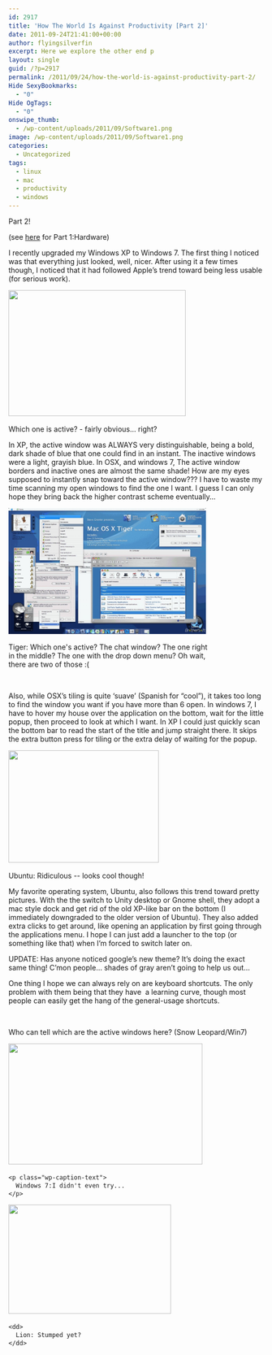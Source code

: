 ```yaml
---
id: 2917
title: 'How The World Is Against Productivity [Part 2]'
date: 2011-09-24T21:41:00+00:00
author: flyingsilverfin
excerpt: Here we explore the other end p
layout: single
guid: /?p=2917
permalink: /2011/09/24/how-the-world-is-against-productivity-part-2/
Hide SexyBookmarks:
  - "0"
Hide OgTags:
  - "0"
onswipe_thumb:
  - /wp-content/uploads/2011/09/Software1.png
image: /wp-content/uploads/2011/09/Software1.png
categories:
  - Uncategorized
tags:
  - linux
  - mac
  - productivity
  - windows
---
```

Part 2!
  
(see <a title="here" href="/2011/09/16/how-the-world-is-against-productivity-part-1/" target="_blank">here</a> for Part 1:Hardware)

I recently upgraded my Windows XP to Windows 7. The first thing I noticed was that everything just looked, well, nicer. After using it a few times though, I noticed that it had followed Apple&#8217;s trend toward being less usable (for serious work).

<div id="attachment_2920" style="max-width: 359px" class="wp-caption aligncenter">
  <a href="/2011/09/24/how-the-world-is-against-productivity-part-2/xp/" rel="attachment wp-att-2920"><img class="size-large wp-image-2920 " src="/wp-content/uploads/2011/09/XP-1024x728.png" alt="" width="349" height="248" srcset="/wp-content/uploads/2011/09/XP-1024x728.png 1024w, /wp-content/uploads/2011/09/XP-300x213.png 300w, /wp-content/uploads/2011/09/XP-180x128.png 180w, /wp-content/uploads/2011/09/XP-360x256.png 360w, /wp-content/uploads/2011/09/XP-790x562.png 790w, /wp-content/uploads/2011/09/XP-1095x779.png 1095w, /wp-content/uploads/2011/09/XP.png 1270w" sizes="(max-width: 349px) 100vw, 349px" /></a>
  
  <p class="wp-caption-text">
    Which one is active? - fairly obvious... right?
  </p>
</div>

In XP, the active window was ALWAYS very distinguishable, being a bold, dark shade of blue that one could find in an instant. The inactive windows were a light, grayish blue. In OSX, and windows 7, The active window borders and inactive ones are almost the same shade! How are my eyes supposed to instantly snap toward the active window??? I have to waste my time scanning my open windows to find the one I want. I guess I can only hope they bring back the higher contrast scheme eventually&#8230;

<div id="attachment_2921" style="max-width: 399px" class="wp-caption aligncenter">
  <a href="/2011/09/24/how-the-world-is-against-productivity-part-2/tiger/" rel="attachment wp-att-2921"><img class="size-large wp-image-2921 " src="/wp-content/uploads/2011/09/Tiger-1024x655.jpg" alt="" width="389" height="248" /></a>
  
  <p class="wp-caption-text">
    Tiger: Which one's active? The chat window? The one right in the middle? The one with the drop down menu? Oh wait, there are two of those :(
  </p>
</div>

&nbsp;

Also, while OSX&#8217;s tiling is quite &#8216;suave&#8217; (Spanish for &#8220;cool&#8221;), it takes too long to find the window you want if you have more than 6 open. In windows 7, I have to hover my house over the application on the bottom, wait for the little popup, then proceed to look at which I want. In XP I could just quickly scan the bottom bar to read the start of the title and jump straight there. It skips the extra button press for tiling or the extra delay of waiting for the popup.

<div id="attachment_2923" style="max-width: 306px" class="wp-caption alignright">
  <a href="/2011/09/24/how-the-world-is-against-productivity-part-2/unity1/" rel="attachment wp-att-2923"><img class="size-full wp-image-2923" src="/wp-content/uploads/2011/09/unity1.jpg" alt="" width="296" height="221" srcset="/wp-content/uploads/2011/09/unity1.jpg 500w, /wp-content/uploads/2011/09/unity1-300x224.jpg 300w, /wp-content/uploads/2011/09/unity1-180x134.jpg 180w, /wp-content/uploads/2011/09/unity1-360x269.jpg 360w" sizes="(max-width: 296px) 100vw, 296px" /></a>
  
  <p class="wp-caption-text">
    Ubuntu: Ridiculous -- looks cool though!
  </p>
</div>

My favorite operating system, Ubuntu, also follows this trend toward pretty pictures. With the the switch to Unity desktop or Gnome shell, they adopt a mac style dock and get rid of the old XP-like bar on the bottom (I immediately downgraded to the older version of Ubuntu). They also added extra clicks to get around, like opening an application by first going through the applications menu. I hope I can just add a launcher to the top (or something like that) when I&#8217;m forced to switch later on.

UPDATE: Has anyone noticed google&#8217;s new theme? It&#8217;s doing the exact same thing! C&#8217;mon people&#8230; shades of gray aren&#8217;t going to help us out&#8230;

One thing I hope we can always rely on are keyboard shortcuts. The only problem with them being that they have  a learning curve, though most people can easily get the hang of the general-usage shortcuts.

&nbsp;

Who can tell which are the active windows here? (Snow Leopard/Win7)

<div class="mceTemp">
  <div id="attachment_2919" style="max-width: 392px" class="wp-caption alignright">
    <a href="/2011/09/24/how-the-world-is-against-productivity-part-2/win7/" rel="attachment wp-att-2919"><img class="size-full wp-image-2919 " src="/wp-content/uploads/2011/09/Win7.jpg" alt="" width="382" height="238" srcset="/wp-content/uploads/2011/09/Win7.jpg 500w, /wp-content/uploads/2011/09/Win7-300x187.jpg 300w, /wp-content/uploads/2011/09/Win7-180x112.jpg 180w, /wp-content/uploads/2011/09/Win7-360x224.jpg 360w" sizes="(max-width: 382px) 100vw, 382px" /></a>
    
    <p class="wp-caption-text">
      Windows 7:I didn't even try...
    </p>
  </div>
  
  <dl>
    <dt>
      <a href="/2011/09/24/how-the-world-is-against-productivity-part-2/snow-leopard/" rel="attachment wp-att-2918"><img class="size-full wp-image-2918 " src="/wp-content/uploads/2011/09/Snow-Leopard.jpg" alt="" width="320" height="215" srcset="/wp-content/uploads/2011/09/Snow-Leopard.jpg 589w, /wp-content/uploads/2011/09/Snow-Leopard-300x202.jpg 300w, /wp-content/uploads/2011/09/Snow-Leopard-180x121.jpg 180w, /wp-content/uploads/2011/09/Snow-Leopard-360x243.jpg 360w" sizes="(max-width: 320px) 100vw, 320px" /></a>
    </dt>
    
    <dd>
      Lion: Stumped yet?
    </dd>
  </dl>
</div>
